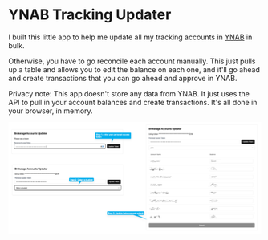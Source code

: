 # YNAB Tracking Updater

I built this little app to help me update all my tracking accounts in [YNAB](https://www.ynab.com/) in bulk.

Otherwise, you have to go reconcile each account manually. This just pulls up a table and allows you to edit the balance on each one, and it'll go ahead and create transactions that you can go ahead and approve in YNAB.

Privacy note: This app doesn't store any data from YNAB. It just uses the API to pull in your account balances and create transactions. It's all done in your browser, in memory.

![tutorial](/docs/tutorial.png)

